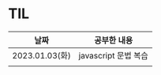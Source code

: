 # TIL

| 날짜           | 공부한 내용          |
| -------------- | -------------------- |
| 2023.01.03(화) | javascript 문법 복습 |
|                |                      |

